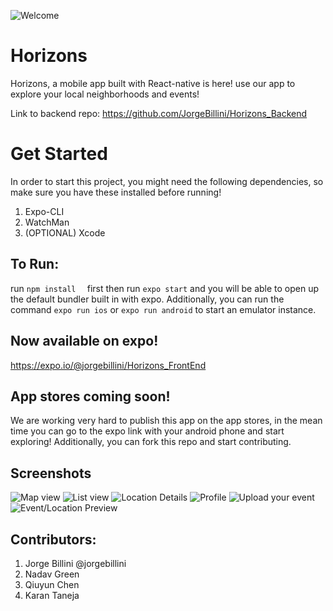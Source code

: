 

![Welcome](https://imgur.com/jSgcP3V)
# Horizons
Horizons, a mobile app built with React-native is here! use our app to explore your local neighborhoods and events!


Link to backend repo: https://github.com/JorgeBillini/Horizons_Backend
# Get Started
In order to start this project, you might need the following dependencies, so make sure you have these installed before running!
1. Expo-CLI
2. WatchMan
3. (OPTIONAL) Xcode

## To Run:
run ``npm install  `` first then run ``expo start`` and you will be able to open up the default bundler built in with expo. Additionally, you can run the command ``expo run ios`` or ``expo run android`` to start an emulator instance.

## Now available on expo!
https://expo.io/@jorgebillini/Horizons_FrontEnd

## App stores coming soon!
We are working very hard to publish this app on the app stores, in the mean time you can go to the expo link with your android phone and start exploring! Additionally, you can fork this repo and start contributing.
## Screenshots
![Map view](https://imgur.com/gPBZOpi)
![List view](https://imgur.com/6S6IpDK)
![Location Details](https://imgur.com/v9hoW1R)
![Profile](https://imgur.com/4iUuxQA)
![Upload your event](https://imgur.com/6EtT2pp)
![Event/Location Preview](https://imgur.com/uDO8dyT)


## Contributors:
1. Jorge Billini @jorgebillini
2. Nadav Green 
3. Qiuyun Chen
4. Karan Taneja
